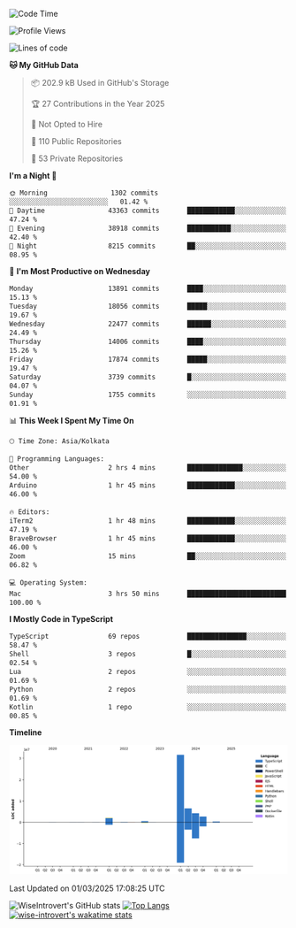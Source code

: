 <!--START_SECTION:waka-->
![Code Time](http://img.shields.io/badge/Code%20Time-2%2C230%20hrs%2013%20mins-blue)

![Profile Views](http://img.shields.io/badge/Profile%20Views-0-blue)

![Lines of code](https://img.shields.io/badge/From%20Hello%20World%20I%27ve%20Written-48.1%20million%20lines%20of%20code-blue)

**🐱 My GitHub Data** 

> 📦 202.9 kB Used in GitHub's Storage 
 > 
> 🏆 27 Contributions in the Year 2025
 > 
> 🚫 Not Opted to Hire
 > 
> 📜 110 Public Repositories 
 > 
> 🔑 53 Private Repositories 
 > 
**I'm a Night 🦉** 

```text
🌞 Morning                1302 commits        ░░░░░░░░░░░░░░░░░░░░░░░░░   01.42 % 
🌆 Daytime                43363 commits       ████████████░░░░░░░░░░░░░   47.24 % 
🌃 Evening                38918 commits       ███████████░░░░░░░░░░░░░░   42.40 % 
🌙 Night                  8215 commits        ██░░░░░░░░░░░░░░░░░░░░░░░   08.95 % 
```
📅 **I'm Most Productive on Wednesday** 

```text
Monday                   13891 commits       ████░░░░░░░░░░░░░░░░░░░░░   15.13 % 
Tuesday                  18056 commits       █████░░░░░░░░░░░░░░░░░░░░   19.67 % 
Wednesday                22477 commits       ██████░░░░░░░░░░░░░░░░░░░   24.49 % 
Thursday                 14006 commits       ████░░░░░░░░░░░░░░░░░░░░░   15.26 % 
Friday                   17874 commits       █████░░░░░░░░░░░░░░░░░░░░   19.47 % 
Saturday                 3739 commits        █░░░░░░░░░░░░░░░░░░░░░░░░   04.07 % 
Sunday                   1755 commits        ░░░░░░░░░░░░░░░░░░░░░░░░░   01.91 % 
```


📊 **This Week I Spent My Time On** 

```text
🕑︎ Time Zone: Asia/Kolkata

💬 Programming Languages: 
Other                    2 hrs 4 mins        ██████████████░░░░░░░░░░░   54.00 % 
Arduino                  1 hr 45 mins        ████████████░░░░░░░░░░░░░   46.00 % 

🔥 Editors: 
iTerm2                   1 hr 48 mins        ████████████░░░░░░░░░░░░░   47.19 % 
BraveBrowser             1 hr 45 mins        ████████████░░░░░░░░░░░░░   46.00 % 
Zoom                     15 mins             ██░░░░░░░░░░░░░░░░░░░░░░░   06.82 % 

💻 Operating System: 
Mac                      3 hrs 50 mins       █████████████████████████   100.00 % 
```

**I Mostly Code in TypeScript** 

```text
TypeScript               69 repos            ███████████████░░░░░░░░░░   58.47 % 
Shell                    3 repos             █░░░░░░░░░░░░░░░░░░░░░░░░   02.54 % 
Lua                      2 repos             ░░░░░░░░░░░░░░░░░░░░░░░░░   01.69 % 
Python                   2 repos             ░░░░░░░░░░░░░░░░░░░░░░░░░   01.69 % 
Kotlin                   1 repo              ░░░░░░░░░░░░░░░░░░░░░░░░░   00.85 % 
```



**Timeline**

![Lines of Code chart](https://raw.githubusercontent.com/wise-introvert/wise-introvert/master/assets/bar_graph.png)


 Last Updated on 01/03/2025 17:08:25 UTC
<!--END_SECTION:waka-->

![WiseIntrovert's GitHub stats](https://github-readme-stats.vercel.app/api?username=wise-introvert&count_private=true&show_icons=true)
[![Top Langs](https://github-readme-stats.vercel.app/api/top-langs/?username=wise-introvert&langs_count=10)](https://github.com/anuraghazra/github-readme-stats)
[![wise-introvert's wakatime stats](https://github-readme-stats.vercel.app/api/wakatime?username=wiseintrovert)](https://github.com/anuraghazra/github-readme-stats)
